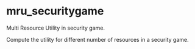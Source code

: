 # mru_securitygame
Multi Resource Utility in security game.

Compute the utility for different number of resources in a security game.